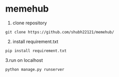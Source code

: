 # memehub

1. clone repository

```
git clone https://github.com/shubh22121/memehub/ 
```

2. install requirement.txt
```
pip install requirement.txt
```

3.run on localhost
```
python manage.py runserver
```
